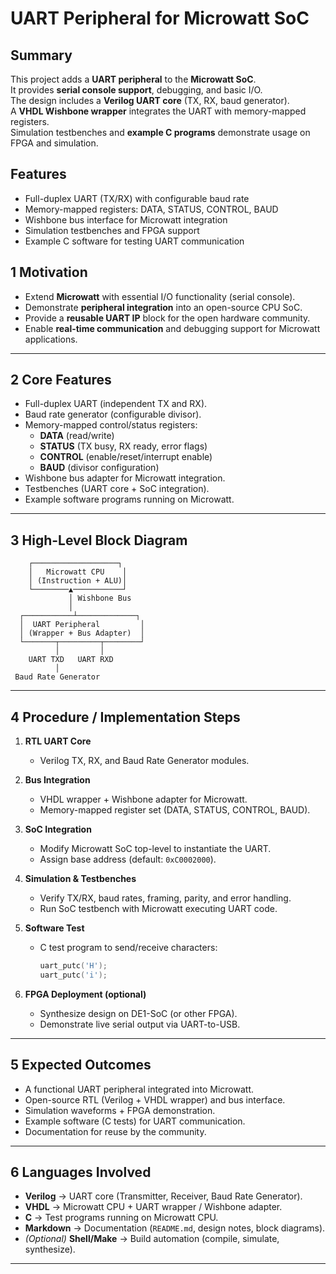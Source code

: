 # UART Peripheral for Microwatt SoC

## Summary
This project adds a **UART peripheral** to the **Microwatt SoC**.  
It provides **serial console support**, debugging, and basic I/O.  
The design includes a **Verilog UART core** (TX, RX, baud generator).  
A **VHDL Wishbone wrapper** integrates the UART with memory-mapped registers.  
Simulation testbenches and **example C programs** demonstrate usage on FPGA and simulation.  

## Features
- Full-duplex UART (TX/RX) with configurable baud rate
- Memory-mapped registers: DATA, STATUS, CONTROL, BAUD
- Wishbone bus interface for Microwatt integration
- Simulation testbenches and FPGA support
- Example C software for testing UART communication





## 1️ Motivation
- Extend **Microwatt** with essential I/O functionality (serial console).  
- Demonstrate **peripheral integration** into an open-source CPU SoC.  
- Provide a **reusable UART IP** block for the open hardware community.  
- Enable **real-time communication** and debugging support for Microwatt applications.  

---

## 2️ Core Features
- Full-duplex UART (independent TX and RX).  
- Baud rate generator (configurable divisor).  
- Memory-mapped control/status registers:  
  - **DATA** (read/write)  
  - **STATUS** (TX busy, RX ready, error flags)  
  - **CONTROL** (enable/reset/interrupt enable)  
  - **BAUD** (divisor configuration)  
- Wishbone bus adapter for Microwatt integration.  
- Testbenches (UART core + SoC integration).  
- Example software programs running on Microwatt.  

---

## 3️ High-Level Block Diagram
        ┌───────────────────┐
        │   Microwatt CPU    │
        │ (Instruction + ALU)│
        └────────▲───────────┘
                 │ Wishbone Bus
                 │
      ┌───────────┴─────────────┐
      │  UART Peripheral         │
      │ (Wrapper + Bus Adapter)  │
      └───────┬─────────┬────────┘
              │         │
        UART TXD   UART RXD
              │
     Baud Rate Generator

---

## 4️ Procedure / Implementation Steps
1. **RTL UART Core**  
   - Verilog TX, RX, and Baud Rate Generator modules.  

2. **Bus Integration**  
   - VHDL wrapper + Wishbone adapter for Microwatt.  
   - Memory-mapped register set (DATA, STATUS, CONTROL, BAUD).  

3. **SoC Integration**  
   - Modify Microwatt SoC top-level to instantiate the UART.  
   - Assign base address (default: `0xC0002000`).  

4. **Simulation & Testbenches**  
   - Verify TX/RX, baud rates, framing, parity, and error handling.  
   - Run SoC testbench with Microwatt executing UART code.  

5. **Software Test**  
   - C test program to send/receive characters:  
     ```c
     uart_putc('H');
     uart_putc('i');
     ```  

6. **FPGA Deployment (optional)**  
   - Synthesize design on DE1-SoC (or other FPGA).  
   - Demonstrate live serial output via UART-to-USB.  

---

## 5️ Expected Outcomes
- A functional UART peripheral integrated into Microwatt.  
- Open-source RTL (Verilog + VHDL wrapper) and bus interface.  
- Simulation waveforms + FPGA demonstration.  
- Example software (C tests) for UART communication.  
- Documentation for reuse by the community.  

---

## 6️ Languages Involved
- **Verilog** → UART core (Transmitter, Receiver, Baud Rate Generator).  
- **VHDL** → Microwatt CPU + UART wrapper / Wishbone adapter.  
- **C** → Test programs running on Microwatt CPU.  
- **Markdown** → Documentation (`README.md`, design notes, block diagrams).  
- *(Optional)* **Shell/Make** → Build automation (compile, simulate, synthesize).  

---


